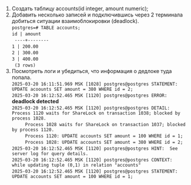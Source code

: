 1. Создать таблицу accounts(id integer, amount numeric); </br>
2. Добавить несколько записей и подключившись через 2 терминала добиться ситуации взаимоблокировки (deadlock). </br>
        `postgres=# TABLE accounts; `</br>`
         id | amount `</br>`
        ----+--------`</br>`
          1 | 200.00 `</br>`
          2 | 300.00 `</br>`
          3 | 400.00 `</br>`
        (3 rows)` 
4. Посмотреть логи и убедиться, что информация о дедлоке туда попала. </br>
  `
  2025-03-20 16:11:51.969 MSK [1028] postgres@postgres STATEMENT:  UPDATE acoounts SET amount = 380 WHERE id = 2; `</br>`
  2025-03-20 16:12:52.465 MSK [1120] postgres@postgres ERROR:  `**deadlock detected**` `</br>`
  2025-03-20 16:12:52.465 MSK [1120] postgres@postgres DETAIL:  Process 1120 waits for ShareLock on transaction 1038; blocked by process 1028. `</br>`      Process 1028 waits for ShareLock on transaction 1037; blocked by process 1120. `</br>`      Process 1120: UPDATE accounts SET amount = 100 WHERE id = 1; `</br>`      Process 1028: UPDATE accounts SET amount = 380 WHERE id = 2; `</br>`
  2025-03-20 16:12:52.465 MSK [1120] postgres@postgres HINT:  See server log for query details. `</br>`
  2025-03-20 16:12:52.465 MSK [1120] postgres@postgres CONTEXT:  while updating tuple (0,1) in relation "accounts" `</br>`
  2025-03-20 16:12:52.465 MSK [1120] postgres@postgres STATEMENT:  UPDATE accounts SET amount = 100 WHERE id = 1; `</br>`
  `
